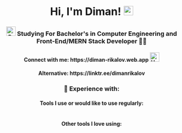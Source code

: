 <h1 align="center">
    Hi, I'm Diman! <img src="https://raw.githubusercontent.com/Tarikul-Islam-Anik/Animated-Fluent-Emojis/master/Emojis/Hand%20gestures/Waving%20Hand.png" alt="Waving Hand" width="25" height="25" />
</h1>
<h3 align="center">
<img src="https://raw.githubusercontent.com/Tarikul-Islam-Anik/Animated-Fluent-Emojis/master/Emojis/Objects/Graduation%20Cap.png" alt="Graduation Cap" width="25" height="25" /> Studying For Bachelor's in Computer Engineering and Front-End/MERN Stack Developer 🧑‍💻 
</h3>
<h4 align="center">
    Connect with me: 
    https://diman-rikalov.web.app
    <img src="https://raw.githubusercontent.com/Tarikul-Islam-Anik/Animated-Fluent-Emojis/master/Emojis/Hand%20gestures/Handshake.png" alt="Handshake" width="25" height="25" />
</h4>

<h4 align="center">
   Alternative: https://linktr.ee/dimanrikalov
</h4>

<h3 align="center">
    📕
    Experience with:
</h3>
<h4 align="center">
    Tools I use or would like to use regularly:
</h4>
<div align="center">
    <img src="https://skillicons.dev/icons?i=js,html,css,react,ts,express,nodejs,mongodb" alt="">
</div>
<h4 align="center">
    Other tools I love using:
</h4>
<div align="center">
    <img src="https://skillicons.dev/icons?i=angular,azure,bootstrap,c,docker,firebase,git,ps" alt="">
</div>
